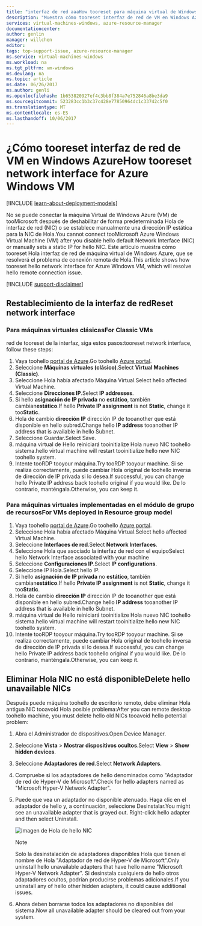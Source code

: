 ```yaml
---
title: "interfaz de red aaaHow tooreset para máquina virtual de Windows Azure | Documentos de Microsoft"
description: "Muestra cómo tooreset interfaz de red de VM en Windows Azure"
services: virtual-machines-windows, azure-resource-manager
documentationcenter: 
author: genlin
manager: willchen
editor: 
tags: top-support-issue, azure-resource-manager
ms.service: virtual-machines-windows
ms.workload: na
ms.tgt_pltfrm: vm-windows
ms.devlang: na
ms.topic: article
ms.date: 06/26/2017
ms.author: genli
ms.openlocfilehash: 1b653820927ef4c3bb8f384a7e752846a8be3da9
ms.sourcegitcommit: 523283cc1b3c37c428e77850964dc1c33742c5f0
ms.translationtype: MT
ms.contentlocale: es-ES
ms.lasthandoff: 10/06/2017
---
```

# <a name="how-tooreset-network-interface-for-azure-windows-vm"></a><span data-ttu-id="3cdaf-103">¿Cómo tooreset interfaz de red de VM en Windows Azure</span><span class="sxs-lookup"><span data-stu-id="3cdaf-103">How tooreset network interface for Azure Windows VM</span></span> 

[!INCLUDE [learn-about-deployment-models](../../../includes/learn-about-deployment-models-both-include.md)]

<span data-ttu-id="3cdaf-104">No se puede conectar la máquina Virtual de Windows Azure (VM) de tooMicrosoft después de deshabilitar de forma predeterminada Hola de interfaz de red (NIC) o se establece manualmente una dirección IP estática para la NIC de Hola.</span><span class="sxs-lookup"><span data-stu-id="3cdaf-104">You cannot connect tooMicrosoft Azure Windows Virtual Machine (VM) after you disable hello default Network Interface (NIC) or manually sets a static IP for hello NIC.</span></span> <span data-ttu-id="3cdaf-105">Este artículo muestra cómo tooreset Hola interfaz de red de máquina virtual de Windows Azure, que se resolverá el problema de conexión remota de Hola.</span><span class="sxs-lookup"><span data-stu-id="3cdaf-105">This article shows how tooreset hello network interface for Azure Windows VM, which will resolve hello remote connection issue.</span></span>

[!INCLUDE [support-disclaimer](../../../includes/support-disclaimer.md)]
## <a name="reset-network-interface"></a><span data-ttu-id="3cdaf-106">Restablecimiento de la interfaz de red</span><span class="sxs-lookup"><span data-stu-id="3cdaf-106">Reset network interface</span></span>

### <a name="for-classic-vms"></a><span data-ttu-id="3cdaf-107">Para máquinas virtuales clásicas</span><span class="sxs-lookup"><span data-stu-id="3cdaf-107">For Classic VMs</span></span>

<span data-ttu-id="3cdaf-108">red de tooreset de la interfaz, siga estos pasos:</span><span class="sxs-lookup"><span data-stu-id="3cdaf-108">tooreset network interface, follow these steps:</span></span>

1.  <span data-ttu-id="3cdaf-109">Vaya toohello [portal de Azure]( https://ms.portal.azure.com).</span><span class="sxs-lookup"><span data-stu-id="3cdaf-109">Go toohello [Azure portal]( https://ms.portal.azure.com).</span></span>
2.  <span data-ttu-id="3cdaf-110">Seleccione **Máquinas virtuales (clásico)**.</span><span class="sxs-lookup"><span data-stu-id="3cdaf-110">Select **Virtual Machines (Classic)**.</span></span>
3.  <span data-ttu-id="3cdaf-111">Seleccione Hola había afectado Máquina Virtual.</span><span class="sxs-lookup"><span data-stu-id="3cdaf-111">Select hello affected Virtual Machine.</span></span>
4.  <span data-ttu-id="3cdaf-112">Seleccione **Direcciones IP**.</span><span class="sxs-lookup"><span data-stu-id="3cdaf-112">Select **IP addresses**.</span></span>
5.  <span data-ttu-id="3cdaf-113">Si hello **asignación de IP privada** no **estático**, también cambian**estático**.</span><span class="sxs-lookup"><span data-stu-id="3cdaf-113">If hello **Private IP assignment**  is not  **Static**, change it too**Static**.</span></span>
6.  <span data-ttu-id="3cdaf-114">Hola de cambio **dirección IP** dirección IP de tooanother que está disponible en hello subred.</span><span class="sxs-lookup"><span data-stu-id="3cdaf-114">Change hello **IP address** tooanother IP address that is available in hello Subnet.</span></span>
7.  <span data-ttu-id="3cdaf-115">Seleccione Guardar.</span><span class="sxs-lookup"><span data-stu-id="3cdaf-115">Select Save.</span></span>
8.  <span data-ttu-id="3cdaf-116">máquina virtual de Hello reiniciará tooinitialize Hola nuevo NIC toohello sistema.</span><span class="sxs-lookup"><span data-stu-id="3cdaf-116">hello virtual machine will restart tooinitialize hello new NIC toohello system.</span></span>
9.  <span data-ttu-id="3cdaf-117">Intente tooRDP tooyour máquina.</span><span class="sxs-lookup"><span data-stu-id="3cdaf-117">Try tooRDP tooyour machine.</span></span> <span data-ttu-id="3cdaf-118">Si se realiza correctamente, puede cambiar Hola original de toohello inversa de dirección de IP privada si lo desea.</span><span class="sxs-lookup"><span data-stu-id="3cdaf-118">If successful, you can change hello Private IP address back toohello original if you would like.</span></span> <span data-ttu-id="3cdaf-119">De lo contrario, manténgala.</span><span class="sxs-lookup"><span data-stu-id="3cdaf-119">Otherwise, you can keep it.</span></span> 

### <a name="for-vms-deployed-in-resource-group-model"></a><span data-ttu-id="3cdaf-120">Para máquinas virtuales implementadas en el módulo de grupo de recursos</span><span class="sxs-lookup"><span data-stu-id="3cdaf-120">For VMs deployed in Resource group model</span></span>

1.  <span data-ttu-id="3cdaf-121">Vaya toohello [portal de Azure]( https://ms.portal.azure.com).</span><span class="sxs-lookup"><span data-stu-id="3cdaf-121">Go toohello [Azure portal]( https://ms.portal.azure.com).</span></span>
2.  <span data-ttu-id="3cdaf-122">Seleccione Hola había afectado Máquina Virtual.</span><span class="sxs-lookup"><span data-stu-id="3cdaf-122">Select hello affected Virtual Machine.</span></span>
3.  <span data-ttu-id="3cdaf-123">Seleccione **Interfaces de red**.</span><span class="sxs-lookup"><span data-stu-id="3cdaf-123">Select **Network Interfaces**.</span></span>
4.  <span data-ttu-id="3cdaf-124">Seleccione Hola que asociado la interfaz de red con el equipo</span><span class="sxs-lookup"><span data-stu-id="3cdaf-124">Select hello Network Interface associated with your machine</span></span>
5.  <span data-ttu-id="3cdaf-125">Seleccione **Configuraciones IP**.</span><span class="sxs-lookup"><span data-stu-id="3cdaf-125">Select **IP configurations**.</span></span>
6.  <span data-ttu-id="3cdaf-126">Seleccione IP Hola.</span><span class="sxs-lookup"><span data-stu-id="3cdaf-126">Select hello IP.</span></span> 
7.  <span data-ttu-id="3cdaf-127">Si hello **asignación de IP privada** no **estático**, también cambian**estático**.</span><span class="sxs-lookup"><span data-stu-id="3cdaf-127">If hello **Private IP assignment**  is not  **Static**, change it too**Static**.</span></span>
8.  <span data-ttu-id="3cdaf-128">Hola de cambio **dirección IP** dirección IP de tooanother que está disponible en hello subred.</span><span class="sxs-lookup"><span data-stu-id="3cdaf-128">Change hello **IP address** tooanother IP address that is available in hello Subnet.</span></span>
9. <span data-ttu-id="3cdaf-129">máquina virtual de Hello reiniciará tooinitialize Hola nuevo NIC toohello sistema.</span><span class="sxs-lookup"><span data-stu-id="3cdaf-129">hello virtual machine will restart tooinitialize hello new NIC toohello system.</span></span>
10. <span data-ttu-id="3cdaf-130">Intente tooRDP tooyour máquina.</span><span class="sxs-lookup"><span data-stu-id="3cdaf-130">Try tooRDP tooyour machine.</span></span> <span data-ttu-id="3cdaf-131">Si se realiza correctamente, puede cambiar Hola original de toohello inversa de dirección de IP privada si lo desea.</span><span class="sxs-lookup"><span data-stu-id="3cdaf-131">If successful, you can change hello Private IP address back toohello original if you would like.</span></span> <span data-ttu-id="3cdaf-132">De lo contrario, manténgala.</span><span class="sxs-lookup"><span data-stu-id="3cdaf-132">Otherwise, you can keep it.</span></span> 

## <a name="delete-hello-unavailable-nics"></a><span data-ttu-id="3cdaf-133">Eliminar Hola NIC no está disponible</span><span class="sxs-lookup"><span data-stu-id="3cdaf-133">Delete hello unavailable NICs</span></span>
<span data-ttu-id="3cdaf-134">Después puede máquina toohello de escritorio remoto, debe eliminar Hola antigua NIC tooavoid Hola posible problema:</span><span class="sxs-lookup"><span data-stu-id="3cdaf-134">After you can remote desktop toohello machine, you must delete hello old NICs tooavoid hello potential problem:</span></span>

1.  <span data-ttu-id="3cdaf-135">Abra el Administrador de dispositivos.</span><span class="sxs-lookup"><span data-stu-id="3cdaf-135">Open Device Manager.</span></span>
2.  <span data-ttu-id="3cdaf-136">Seleccione **Vista** > **Mostrar dispositivos ocultos**.</span><span class="sxs-lookup"><span data-stu-id="3cdaf-136">Select **View** > **Show hidden devices**.</span></span>
3.  <span data-ttu-id="3cdaf-137">Seleccione **Adaptadores de red**.</span><span class="sxs-lookup"><span data-stu-id="3cdaf-137">Select **Network Adapters**.</span></span> 
4.  <span data-ttu-id="3cdaf-138">Compruebe si los adaptadores de hello denominados como "Adaptador de red de Hyper-V de Microsoft".</span><span class="sxs-lookup"><span data-stu-id="3cdaf-138">Check for hello adapters named as "Microsoft Hyper-V Network Adapter".</span></span>
5.  <span data-ttu-id="3cdaf-139">Puede que vea un adaptador no disponible atenuado. Haga clic en el adaptador de hello y, a continuación, seleccione Desinstalar.</span><span class="sxs-lookup"><span data-stu-id="3cdaf-139">You might see an unavailable adapter that is grayed out. Right-click hello adapter and then select Uninstall.</span></span>

    ![imagen de Hola de hello NIC](media/reset-network-interface/nicpage.png)

    > [!NOTE]
    > <span data-ttu-id="3cdaf-141">Solo la desinstalación de adaptadores disponibles Hola que tienen el nombre de Hola "Adaptador de red de Hyper-V de Microsoft".</span><span class="sxs-lookup"><span data-stu-id="3cdaf-141">Only uninstall hello unavailable adapters that have hello name "Microsoft Hyper-V Network Adapter".</span></span> <span data-ttu-id="3cdaf-142">Si desinstala cualquiera de hello otros adaptadores ocultos, podrían producirse problemas adicionales.</span><span class="sxs-lookup"><span data-stu-id="3cdaf-142">If you uninstall any of hello other hidden adapters, it could cause additional issues.</span></span>
    >
    >

6.  <span data-ttu-id="3cdaf-143">Ahora deben borrarse todos los adaptadores no disponibles del sistema.</span><span class="sxs-lookup"><span data-stu-id="3cdaf-143">Now all unavailable adapter should be cleared out from your system.</span></span>